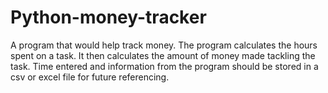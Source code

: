 # Python-money-tracker
A program that would help track money. The program calculates the hours spent on a task.  It then calculates the amount of money made tackling the task.  Time entered and information from the program should be stored in a csv or excel file for future referencing.
